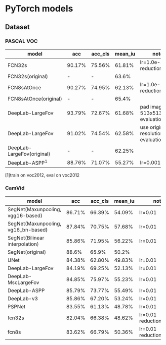 # PyTorch models

## Dataset
### PASCAL VOC
model|acc|acc_cls|mean_iu|notes
---|---|---|---|---
FCN32s|90.17%|75.56%|61.81%|lr=1.0e-10<br>reduction='sum'
FCN32s(original)|-|-|63.6%|
FCN8sAtOnce|90.27%|74.95%|62.13%|lr=1.0e-10<br>reduction='sum'
FCN8sAtOnce(original)|-|-|65.4%|
DeepLab-LargeFov|93.79%|72.67%|61.68%|pad images to 513x513 for evaluation
DeepLab-LargeFov|91.02%|74.54%|62.58%|use original resolution for evaluation
DeepLab-LargeFov(original)|-|-|62.25%|
DeepLab-ASPP<sup>1</sup>|88.76%|71.07%|55.27%|lr=0.001
[1]train on voc2012, eval on voc2012

### CamVid
model|acc|acc_cls|mean_iu|notes
---|---|---|---|---
SegNet(Maxunpooling, vgg16-based)|86.71%|66.39%|54.09%|lr=0.01
SegNet(Maxunpooling, vg16_bn-based)|87.84%|70.75%|57.68%|lr=0.01
SegNet(Bilinear interpolation)|85.86%|71.95%|56.22%|lr=0.01
SegNet(original)|88.6%|65.9%|50.2%
UNet|84.38%|62.80%|49.83%|lr=0.01
DeepLab-LargeFov|84.19%|69.25%|52.13%|lr=0.01
DeepLab-MscLargeFov|84.85%|75.97%|55.23%|lr=0.01
DeepLab-ASPP|85.79%|73.77%|55.49%|lr=0.01
DeepLab-v3|85.86%|67.20%|53.24%|lr=0.01
PSPNet|83.55%|61.13%|48.78%|lr=0.01
fcn32s|82.04%|66.38%|48.62%|lr=0.01<br>reduction='mean'
fcn8s|83.62%|66.79%|50.36%|lr=0.01<br>reduction='mean'